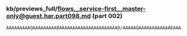 ### kb/previews_full/flows__service-first__master-only@guest.har.part098.md (part 002)

```md
AAAAAAAAAQAAAAAAAAABAAAAAAAAAAAAAAAAAAAAAAD/AAAAAQAAAAAAAAAAAAEAAA
```

```
